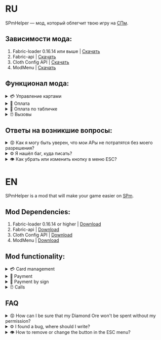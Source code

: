 # RU
SPmHelper — мод, который облегчит твою игру на [СПм](https://spworlds.ru).
## Зависимости мода:
1. Fabric-loader 0.16.14 или выше | [Скачать](https://fabricmc.net/use/installer/)
2. Fabric-api | [Скачать](https://modrinth.com/mod/fabric-api)
3. Cloth Config API | [Скачать](https://modrinth.com/mod/cloth-config)
4. ModMenu | [Скачать](https://modrinth.com/mod/modmenu)

## Функционал мода:
<details>
<summary> <a name="management card"> </a> 💳 Управление картами </summary>

**Чтобы добавить вашу карту в мод, вам нужно:**
1. Войти на сервер СПм в майнкрафте.
2. Перейдите на [сайт](https://spworlds.ru) и зарегистрируйтесь через дискорд.
3. Перейдите во вкладку [«Кошелёк»](https://spworlds.ru/spm/wallet).
4. Выберете нужную карту и нажмите на первую эконку стрелочки «Поделиться».
5. Нажмите «Сгенерировать новый API токен» -> «Далее» -> «Сгенерировать».
6. Перейдите в игру и нажмите кнопку "Принять".

> Теперь вы добавили так свою карту в мод, можете перейти в оплату или в настройки для дальнейших действий

**Чтобы настроить ваши карты, вам нужно:**
1. Откройте главное меню (по умолчанию на "H").
2. Перейдите в настройки.
3. Выберите доступную карту.
4. Выберите действие для карты:

   4.1 Удалить: Удаляет выбранную карту из вашего конфига. Чтобы добавить её заново, проделайте действия по добавлению снова.

   4.1 Изменить имя: Изменяет имя карты исключительно в моде. На сайте данные изменения никак не отобразятся.

   4.2 Выбрать для оплаты: Выбирает карту как основную, с которой будет производиться оплата.

</details>

<details>
<summary> <a name="payment"> </a> 💸 Оплата </summary>

**Чтобы оплатить, вам нужно:**
1. Зайти в любой мир или на любой сервер.
2. Открыть меню оплаты, по умолчанию на «P».
3. Вбить нужные данные в поля:

   3.1. Номер карты, на которую вы хотите совершить перевод.

   3.2. Сумма, которую вы хотите перевести. От 1 до 10000 АР.

   3.3. Комментарий. Комментарий в итоге будет содержать: `Ваш никнейм: Ваш комментарий`. Учтите, что комментарий может быть **максимум 32 символа**, с учётом длины вашего никнейма и ": ".

4. Нажать кнопку «Перевести».

</details>

<details>
<summary>🚩 Оплата по табличке </summary>

**Чтобы создать оплату по табличке, вам нужно:**
1. Установить любую табличку на сервере СПм.
2. Написать на табличке следующий текст:

   2.1. #SPmHPay | Обозначение таблички.

   2.2. 00001 | Карта, на которую будет совершён перевод.

   2.3. 64 АР | Сумма АР, от 1 до 10000. "АР" писать нужно обязательно.

   2.4. Комментарий | Что будет написано при отправке платежа.

3. Заламинировать табличку пчелиной сотой.

> **Оплата будет производится, когда вы нажимаете правой кнопкой мыши по табличке, а после подтверждаете платёж в открывшемся экране.**
</details>

<details>
<summary>⏰ Вызовы </summary>

**Чтобы вызвать структуру, вам нужно:**
1. Зайти на любой сервер или мир.
2. Авторизироваться (нажать кнопку или прописать /spmhelper auth).
3. Открыть меню вызовов (по умолчанию на P).
4. Вбить следующие данные:

   4.1 Выбрать - указывать координаты или нет (указать их можно только будучи на сервере СПм).

   4.2 Написать комментарий (опционально если вы указали координаты то можно не писать комментарий).

5. Выбрать и нажать на кнопку структуры, которую вы хотите вызвать.

> За спам вызовами вы можете получить инвойс от структуры которую вы вызываете.
</details>

## Ответы на возникшие вопросы:
<details>
<summary> <a name="leave-my-money"> </a>😡 Как я могу быть уверен, что мои АРы не потратятся без моего разрешения? </summary>

> Ваши данные, а именно Token и id вашей карты, хранятся исключительно на вашем компьютере в папке ./config/spmhelper и нигде больше, кроме сайта СПм.

</details>

<details>
<summary> <a name="spmhelperbot"> </a>⚙️ Я нашёл баг, куда писать? </summary>

> Напишите нашему телеграм боту для тех поддержки - https://t.me/SPmHelperBOT

</details>

<details>  
<summary> <a name="spmhelperbutton"> </a>👁️ Как убрать или изменить кнопку в меню ESC?</summary>  

> - Чтобы **убрать** кнопку из главного меню, перейдите в **Моды (ModMenu) → SPmHelper → Настройки** и измените значение поля с *"Да"* на *"Нет"*.
> - Чтобы **изменить путь**, по которому ведёт кнопка, нажмите на соответствующее поле ниже. По умолчанию настроен переход в главное меню мода.
</details>  


# EN
SPmHelper is a mod that will make your game easier on [SPm](https://spworlds.ru ).
## Mod Dependencies:
1. Fabric-loader 0.16.14 or higher | [Download](https://fabricmc.net/use/installer)
2. Fabric-api | [Download](https://modrinth.com/mod/fabric-api )
3. Cloth Config API | [Download](https://modrinth.com/mod/cloth-config )
4. ModMenu | [Download](https://modrinth.com/mod/modmenu )

## Mod functionality:
<details>
<summary> <a name="management card"> </a> 💳 Card management </summary>

**To add your card to the mod, you need to:**
1. Log in to the SPm server in minecraft.
2. Go to [website](https://spworlds.ru) and register via discord.
3. Go to the ["Wallet"](https://spworlds.ru/spm/wallet).
4. Select the desired card and click on the first icon of the "Share" arrow.
5. Click "Generate a new API token" -> "Next" -> "Generate".
6. Go to the game and click "Accept".

> Now you have added your card to the mod, you can go to payment or settings for further actions.

**To set up your maps, you need to:**
1. Open the main menu (default to "H").
2. Go to Settings.
3. Select an available card.
4. Select an action for the card:

   4.1 Delete: Deletes the selected card from your config. To add it again, follow the steps to add it again.

   4.1 Change the name: Changes the name of the card exclusively in the mod. These changes will not be displayed on the website in any way.

   4.2 Select for payment: Selects the main card from which the payment will be made.

</details>

<details>
<summary> <a name="payment"> </a> 💸 Payment </summary>

**To pay, you need to:**
1. Log in to any world or any server.
2. Open the payment menu, default to "P".
3. Enter the required data in the fields:

   3.1. The number of the card you want to transfer to.

   3.2. The amount you want to transfer. From 1 to 10,000 AR.

   3.3. Comment. The comment will eventually contain: `Your nickname: Your comment'. Please note that a comment can be **a maximum of 32 characters**, taking into account the length of your nickname and ": ".

4. Click the "Translate" button.

</details>

<details>
<summary>🚩 Payment by sign </summary>

**To create a payment based on a table, you need to:**
1. Install any nameplate on the SPm server.
2. Write the following text on the sign:

   2.1. #SPmHPay | Label designation.

   2.2. 00001 | The card to which the transfer will be made.

   2.3. 64 AR | Sum of AR, from 1 to 10000. "AR" must be written.

   2.4. Comment | What will be written when sending the payment.

3. Laminate the plaque with a honeycomb.

> **Payment will be made when you right-click on the sign and then confirm the payment in the screen that opens.**
</details>

<details>
<summary>⏰ Calls </summary>

**To invoke the structure, you need to:**
1. Log in to any server or world.
2. Log in (click on button or register /spmhelper auth).
3. Open the call menu (default to P).
4. Enter the following information:

   3.1 Choose whether to specify coordinates or not (you can specify them only when you are on the SPm server).

   3.2 Write a comment (optionally, if you have specified the coordinates, you do not need to write a comment).

5. Select and click on the structure button that you want to call.

> You can receive an invoice for spam calls.
</details>

## FAQ
<details>
<summary> <a name="leave-my-money"> </a>😡 How can I be sure that my Diamond Ore won't be spent without my permission? </summary>

> Your data, namely your card's Token and ID, is stored exclusively on your computer in a folder./config/spmhelper and nowhere else but the SPm website.

</details>

<details>
<summary> <a name="spmhelperbot"> </a>⚙️ I found a bug, where should I write? </summary>

> Write to our telegram bot for technical support - https://t.me/SPmHelperBOT

</details>

<details>  
<summary> <a name="spmhelperbutton"> </a>👁️ How to remove or change the button in the ESC menu?</summary>  

> - To **remove** the button from the main menu, go to **Mods (ModMenu) → SPmHelper → Settings** and toggle the field from *"Yes"* to *"No"*.
> - To **change the destination** of the button, click the field below. By default, it redirects to the mod's main menu.
</details>  
